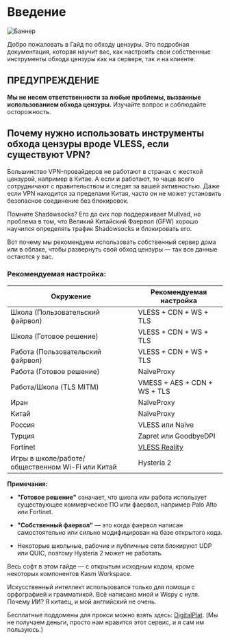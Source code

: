 # Введение

![Баннер](https://files.catbox.moe/1mcjvr.png)

Добро пожаловать в Гайд по обходу цензуры. Это подробная документация, которая научит вас, как настроить свои собственные инструменты обхода цензуры как на сервере, так и на клиенте.

## ПРЕДУПРЕЖДЕНИЕ

**Мы не несем ответственности за любые проблемы, вызванные использованием обхода цензуры.** Изучайте вопрос и соблюдайте осторожность.

## Почему нужно использовать инструменты обхода цензуры вроде VLESS, если существуют VPN?

Большинство VPN-провайдеров не работают в странах с жесткой цензурой, например в Китае. А если и работают, то чаще всего сотрудничают с правительством и следят за вашей активностью. Даже если VPN находится за пределами Китая, часто он не может установить безопасное соединение без блокировок.

Помните Shadowsocks? Его до сих пор поддерживает Mullvad, но проблема в том, что Великий Китайский Фаервол (GFW) хорошо научился определять трафик Shadowsocks и блокировать его.

Вот почему мы рекомендуем использовать собственный сервер дома или в облаке, чтобы развернуть свой обход цензуры — так все данные остаются у вас.

### Рекомендуемая настройка:

| Окружение                                    | Рекомендуемая настройка           |
|----------------------------------------------|----------------------------------|
| Школа (Пользовательский файрвол)             | VLESS + CDN + WS + TLS            |
| Школа (Готовое решение)                       | VLESS + CDN + WS + TLS            |
| Работа (Пользовательский файрвол)             | VLESS + CDN + WS + TLS            |
| Работа (Готовое решение)                       | NaïveProxy                      |
| Работа/Школа (TLS MITM)                        | VMESS + AES + CDN + WS + TLS      |
| Иран                                         | NaïveProxy                      |
| Китай                                        | NaïveProxy                      |
| Россия                                       | VLESS или Naive                 |
| Турция                                       | Zapret или GoodbyeDPI            |
| Fortinet                                     | [VLESS Reality](Environments/Fortinet.ru.md) |
| Игры в школе/работе/общественном Wi-Fi или Китай | Hysteria 2                     |


**Примечания:**

* **"Готовое решение"** означает, что школа или работа использует существующее коммерческое ПО или фаервол, например Palo Alto или Fortinet.

* **"Собственный фаервол"** — это когда фаервол написан самостоятельно или сильно модифицирован на базе открытого кода.

* Некоторые школьные, рабочие и публичные сети блокируют UDP или QUIC, поэтому Hysteria 2 может не работать.

Весь софт в этом гайде — с открытым исходным кодом, кроме некоторых компонентов Kasm Workspace.

Искусственный интеллект использовался только для помощи с орфографией и грамматикой. Всё написано мной и Wispy с нуля. Почему ИИ? Я китаец, и мой английский не очень.

Бесплатные поддомены для прокси можно взять здесь: [DigitalPlat](https://dash.domain.digitalplat.org). (Мы не получаем деньги, просто нам нравится этот сервис, и я сам им пользуюсь.)
